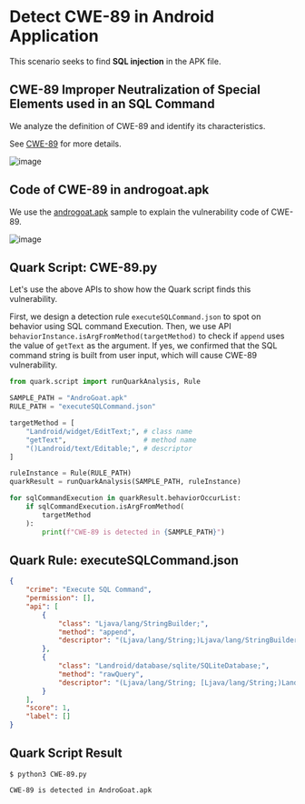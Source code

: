 # Detect CWE-89 in Android Application

This scenario seeks to find **SQL injection** in the APK file.

## CWE-89 Improper Neutralization of Special Elements used in an SQL Command

We analyze the definition of CWE-89 and identify its characteristics.

See [CWE-89](https://cwe.mitre.org/data/definitions/89.html) for more
details.

![image](https://i.imgur.com/iJ1yIBb.jpg)

## Code of CWE-89 in androgoat.apk

We use the [androgoat.apk](https://github.com/satishpatnayak/AndroGoat)
sample to explain the vulnerability code of CWE-89.

![image](https://i.imgur.com/bdQqWFb.jpg)

## Quark Script: CWE-89.py

Let\'s use the above APIs to show how the Quark script finds this
vulnerability.

First, we design a detection rule `executeSQLCommand.json` to spot on
behavior using SQL command Execution. Then, we use API
`behaviorInstance.isArgFromMethod(targetMethod)` to check if `append`
uses the value of `getText` as the argument. If yes, we confirmed that
the SQL command string is built from user input, which will cause CWE-89
vulnerability.

``` python
from quark.script import runQuarkAnalysis, Rule

SAMPLE_PATH = "AndroGoat.apk"
RULE_PATH = "executeSQLCommand.json"

targetMethod = [
    "Landroid/widget/EditText;", # class name
    "getText",                   # method name
    "()Landroid/text/Editable;", # descriptor
]

ruleInstance = Rule(RULE_PATH)
quarkResult = runQuarkAnalysis(SAMPLE_PATH, ruleInstance)

for sqlCommandExecution in quarkResult.behaviorOccurList:
    if sqlCommandExecution.isArgFromMethod(
        targetMethod
    ):
        print(f"CWE-89 is detected in {SAMPLE_PATH}")
```

## Quark Rule: executeSQLCommand.json

``` json
{
    "crime": "Execute SQL Command",
    "permission": [],
    "api": [
        {
            "class": "Ljava/lang/StringBuilder;",
            "method": "append",
            "descriptor": "(Ljava/lang/String;)Ljava/lang/StringBuilder;"
        },
        {
            "class": "Landroid/database/sqlite/SQLiteDatabase;",
            "method": "rawQuery",
            "descriptor": "(Ljava/lang/String; [Ljava/lang/String;)Landroid/database/Cursor;"
        }
    ],
    "score": 1,
    "label": []
}
```

## Quark Script Result

``` text
$ python3 CWE-89.py

CWE-89 is detected in AndroGoat.apk
```
